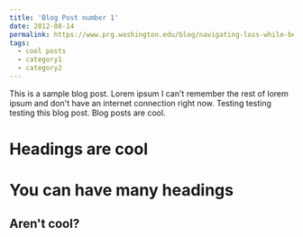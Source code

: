 ```yaml
---
title: 'Blog Post number 1'
date: 2012-08-14
permalink: https://www.prg.washington.edu/blog/navigating-loss-while-being-a-young-academic
tags:
  - cool posts
  - category1
  - category2
---
```


This is a sample blog post. Lorem ipsum I can't remember the rest of lorem ipsum and don't have an internet connection right now. Testing testing testing this blog post. Blog posts are cool.

Headings are cool
======

You can have many headings
======

Aren't  cool?
------
